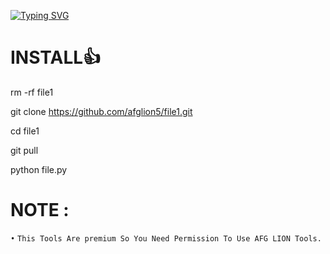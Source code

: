 <!DOCTYPE html>
[![Typing SVG](https://readme-typing-svg.herokuapp.com?color=%23F70B10&size=27&lines=CODED+BY+ARMAN)](https://git.io/typing-svg)
# INSTALL👍

rm -rf file1

git clone https://github.com/afglion5/file1.git

cd file1

git pull

python file.py

# NOTE :
 `•` `This Tools Are premium So You Need Permission To Use AFG LION Tools.`

